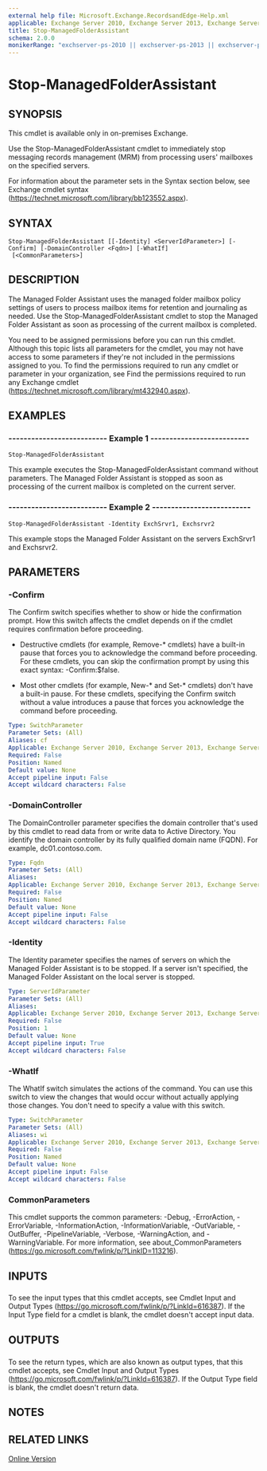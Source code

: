 ```yaml
---
external help file: Microsoft.Exchange.RecordsandEdge-Help.xml
applicable: Exchange Server 2010, Exchange Server 2013, Exchange Server 2016, Exchange Server 2019
title: Stop-ManagedFolderAssistant
schema: 2.0.0
monikerRange: "exchserver-ps-2010 || exchserver-ps-2013 || exchserver-ps-2016 || exchserver-ps-2019"
---
```


# Stop-ManagedFolderAssistant

## SYNOPSIS
This cmdlet is available only in on-premises Exchange.

Use the Stop-ManagedFolderAssistant cmdlet to immediately stop messaging records management (MRM) from processing users' mailboxes on the specified servers.

For information about the parameter sets in the Syntax section below, see Exchange cmdlet syntax (https://technet.microsoft.com/library/bb123552.aspx).

## SYNTAX

```
Stop-ManagedFolderAssistant [[-Identity] <ServerIdParameter>] [-Confirm] [-DomainController <Fqdn>] [-WhatIf]
 [<CommonParameters>]
```

## DESCRIPTION
The Managed Folder Assistant uses the managed folder mailbox policy settings of users to process mailbox items for retention and journaling as needed. Use the Stop-ManagedFolderAssistant cmdlet to stop the Managed Folder Assistant as soon as processing of the current mailbox is completed.

You need to be assigned permissions before you can run this cmdlet. Although this topic lists all parameters for the cmdlet, you may not have access to some parameters if they're not included in the permissions assigned to you. To find the permissions required to run any cmdlet or parameter in your organization, see Find the permissions required to run any Exchange cmdlet (https://technet.microsoft.com/library/mt432940.aspx).

## EXAMPLES

### -------------------------- Example 1 --------------------------
```
Stop-ManagedFolderAssistant
```

This example executes the Stop-ManagedFolderAssistant command without parameters. The Managed Folder Assistant is stopped as soon as processing of the current mailbox is completed on the current server.

### -------------------------- Example 2 --------------------------
```
Stop-ManagedFolderAssistant -Identity ExchSrvr1, Exchsrvr2
```

This example stops the Managed Folder Assistant on the servers ExchSrvr1 and Exchsrvr2.

## PARAMETERS

### -Confirm
The Confirm switch specifies whether to show or hide the confirmation prompt. How this switch affects the cmdlet depends on if the cmdlet requires confirmation before proceeding.

- Destructive cmdlets (for example, Remove-\* cmdlets) have a built-in pause that forces you to acknowledge the command before proceeding. For these cmdlets, you can skip the confirmation prompt by using this exact syntax: -Confirm:$false.

- Most other cmdlets (for example, New-\* and Set-\* cmdlets) don't have a built-in pause. For these cmdlets, specifying the Confirm switch without a value introduces a pause that forces you acknowledge the command before proceeding.

```yaml
Type: SwitchParameter
Parameter Sets: (All)
Aliases: cf
Applicable: Exchange Server 2010, Exchange Server 2013, Exchange Server 2016
Required: False
Position: Named
Default value: None
Accept pipeline input: False
Accept wildcard characters: False
```

### -DomainController
The DomainController parameter specifies the domain controller that's used by this cmdlet to read data from or write data to Active Directory. You identify the domain controller by its fully qualified domain name (FQDN). For example, dc01.contoso.com.

```yaml
Type: Fqdn
Parameter Sets: (All)
Aliases:
Applicable: Exchange Server 2010, Exchange Server 2013, Exchange Server 2016
Required: False
Position: Named
Default value: None
Accept pipeline input: False
Accept wildcard characters: False
```

### -Identity
The Identity parameter specifies the names of servers on which the Managed Folder Assistant is to be stopped. If a server isn't specified, the Managed Folder Assistant on the local server is stopped.

```yaml
Type: ServerIdParameter
Parameter Sets: (All)
Aliases:
Applicable: Exchange Server 2010, Exchange Server 2013, Exchange Server 2016
Required: False
Position: 1
Default value: None
Accept pipeline input: True
Accept wildcard characters: False
```

### -WhatIf
The WhatIf switch simulates the actions of the command. You can use this switch to view the changes that would occur without actually applying those changes. You don't need to specify a value with this switch.

```yaml
Type: SwitchParameter
Parameter Sets: (All)
Aliases: wi
Applicable: Exchange Server 2010, Exchange Server 2013, Exchange Server 2016
Required: False
Position: Named
Default value: None
Accept pipeline input: False
Accept wildcard characters: False
```

### CommonParameters
This cmdlet supports the common parameters: -Debug, -ErrorAction, -ErrorVariable, -InformationAction, -InformationVariable, -OutVariable, -OutBuffer, -PipelineVariable, -Verbose, -WarningAction, and -WarningVariable. For more information, see about_CommonParameters (https://go.microsoft.com/fwlink/p/?LinkID=113216).

## INPUTS

###  
To see the input types that this cmdlet accepts, see Cmdlet Input and Output Types (https://go.microsoft.com/fwlink/p/?LinkId=616387). If the Input Type field for a cmdlet is blank, the cmdlet doesn't accept input data.

## OUTPUTS

###  
To see the return types, which are also known as output types, that this cmdlet accepts, see Cmdlet Input and Output Types (https://go.microsoft.com/fwlink/p/?LinkId=616387). If the Output Type field is blank, the cmdlet doesn't return data.

## NOTES

## RELATED LINKS

[Online Version](https://technet.microsoft.com/library/82c2215b-88ec-4c20-a2e8-245b915d8394.aspx)
